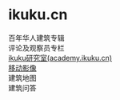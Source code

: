 ikuku.cn
========


百年华人建筑专辑  
评论及观察员专栏  
[ikuku研究室(academy.ikuku.cn)](https://github.com/caadxyz/ikuku.cn/wiki/academy)  
[移动影像](https://github.com/caadxyz/ikuku.cn/wiki/moving-image)  
建筑地图  
建筑问答  
